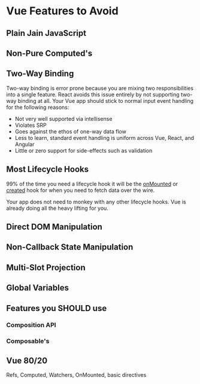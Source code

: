 # Vue Features to Avoid

## Plain Jain JavaScript

## Non-Pure Computed's

## Two-Way Binding

Two-way binding is error prone because you are mixing two responsibilities into a single feature. React avoids this issue entirely by not supporting two-way binding at all. Your Vue app should stick to normal input event handling for the following reasons:

- Not very well supported via intellisense
- Violates SRP
- Goes against the ethos of one-way data flow
- Less to learn, standard event handling is uniform across Vue, React, and Angular
- Little or zero support for side-effects such as validation

## Most Lifecycle Hooks

99% of the time you need a lifecycle hook it will be the [onMounted](https://vuejs.org/api/composition-api-lifecycle.html#onmounted) or [created](https://vuejs.org/api/options-lifecycle.html#created) hook for when you need to fetch data over the wire.

Your app does not need to monkey with any other lifecycle hooks. Vue is already doing all the heavy lifting for you.

## Direct DOM Manipulation

## Non-Callback State Manipulation

## Multi-Slot Projection

## Global Variables

## Features you SHOULD use

### Composition API

### Composable's

## Vue 80/20

Refs, Computed, Watchers, OnMounted, basic directives

